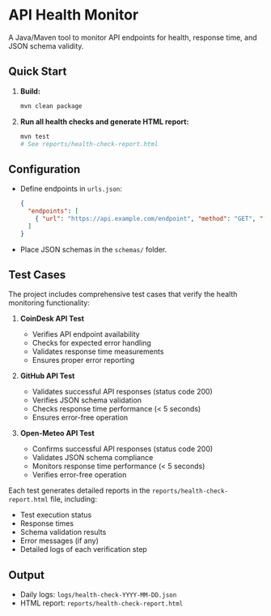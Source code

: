 # API Health Monitor

A Java/Maven tool to monitor API endpoints for health, response time, and JSON schema validity.

## Quick Start

1. **Build:**
   ```bash
   mvn clean package
   ```
2. **Run all health checks and generate HTML report:**
   ```bash
   mvn test
   # See reports/health-check-report.html
   ```

## Configuration
- Define endpoints in `urls.json`:
  ```json
  {
    "endpoints": [
      { "url": "https://api.example.com/endpoint", "method": "GET", "schema": "schema.json" }
    ]
  }
  ```
- Place JSON schemas in the `schemas/` folder.

## Test Cases
The project includes comprehensive test cases that verify the health monitoring functionality:

1. **CoinDesk API Test**
   - Verifies API endpoint availability
   - Checks for expected error handling
   - Validates response time measurements
   - Ensures proper error reporting

2. **GitHub API Test**
   - Validates successful API responses (status code 200)
   - Verifies JSON schema validation
   - Checks response time performance (< 5 seconds)
   - Ensures error-free operation

3. **Open-Meteo API Test**
   - Confirms successful API responses (status code 200)
   - Validates JSON schema compliance
   - Monitors response time performance (< 5 seconds)
   - Verifies error-free operation

Each test generates detailed reports in the `reports/health-check-report.html` file, including:
- Test execution status
- Response times
- Schema validation results
- Error messages (if any)
- Detailed logs of each verification step

## Output
- Daily logs: `logs/health-check-YYYY-MM-DD.json`
- HTML report: `reports/health-check-report.html`